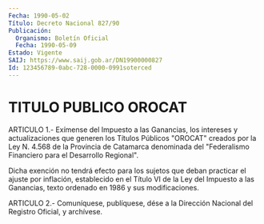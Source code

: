 ```yaml
---
Fecha: 1990-05-02
Título: Decreto Nacional 827/90
Publicación:
  Organismo: Boletín Oficial
  Fecha: 1990-05-09
Estado: Vigente
SAIJ: https://www.saij.gob.ar/DN19900000827
Id: 123456789-0abc-728-0000-0991soterced
---
```

# TITULO PUBLICO OROCAT

<a id="1"></a>
ARTICULO  1.-  Exímense  del  Impuesto  a  las  Ganancias, los intereses  y  actualizaciones  que  generen  los  Títulos  Públicos "OROCAT"  creados  por la Ley N. 4.568 de la Provincia de Catamarca denominada  del  "Federalismo    Financiero    para  el  Desarrollo Regional".

Dicha  exención  no  tendrá  efecto  para  los  sujetos  que  deban practicar el ajuste por inflación, establecido en  el  Título VI de la Ley del Impuesto a las Ganancias, texto ordenado en 1986  y  sus modificaciones.

<a id="2"></a>
ARTICULO  2.-  Comuníquese,  publíquese,  dése  a la Dirección Nacional del Registro Oficial, y archívese.